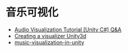 # 音乐可视化


* [Audio Visualization Tutorial [Unity C#] Q&A](https://forum.unity3d.com/threads/audio-visualization-tutorial-unity-c-q-a.432461/)
* [Creating a visualizer Unity3d](http://stackoverflow.com/questions/14831870/creating-a-visualizer-unity3d)
* [music-visualization-in-unity](http://www.theappguruz.com/blog/music-visualization-in-unity)